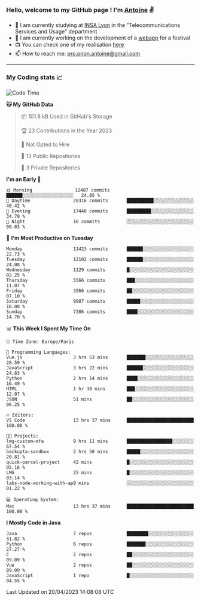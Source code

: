### Hello, welcome to my GitHub page ! I'm [Antoine](https://github.com/AntoinePiron) ✌️

- 🌱 I am currently studying at [INSA Lyon](https://www.insa-lyon.fr) in the "Telecommunications Services and Usage" department
- 🔭 I am currently working on the development of a [webapp](https://github.com/24HeuresINSA/Overbookd) for a festival
- 📺 You can check one of my realisation [here](https://astustc.fr)
- 📫 How to reach me: [pro.piron.antoine@gmail.com](mailto:pro.piron.antoine@gmail.com)

---

### My Coding stats 📈
<!--START_SECTION:waka-->
![Code Time](http://img.shields.io/badge/Code%20Time-84%20hrs%2057%20mins-blue)

**🐱 My GitHub Data** 

> 📦 101.8 kB Used in GitHub's Storage 
 > 
> 🏆 23 Contributions in the Year 2023
 > 
> 🚫 Not Opted to Hire
 > 
> 📜 13 Public Repositories 
 > 
> 🔑 3 Private Repositories 
 > 
**I'm an Early 🐤** 

```text
🌞 Morning                12487 commits       ██████░░░░░░░░░░░░░░░░░░░   24.85 % 
🌆 Daytime                20316 commits       ██████████░░░░░░░░░░░░░░░   40.42 % 
🌃 Evening                17440 commits       █████████░░░░░░░░░░░░░░░░   34.70 % 
🌙 Night                  16 commits          ░░░░░░░░░░░░░░░░░░░░░░░░░   00.03 % 
```
📅 **I'm Most Productive on Tuesday** 

```text
Monday                   11423 commits       ██████░░░░░░░░░░░░░░░░░░░   22.73 % 
Tuesday                  12102 commits       ██████░░░░░░░░░░░░░░░░░░░   24.08 % 
Wednesday                1129 commits        █░░░░░░░░░░░░░░░░░░░░░░░░   02.25 % 
Thursday                 5566 commits        ███░░░░░░░░░░░░░░░░░░░░░░   11.07 % 
Friday                   3566 commits        ██░░░░░░░░░░░░░░░░░░░░░░░   07.10 % 
Saturday                 9087 commits        █████░░░░░░░░░░░░░░░░░░░░   18.08 % 
Sunday                   7386 commits        ████░░░░░░░░░░░░░░░░░░░░░   14.70 % 
```


📊 **This Week I Spent My Time On** 

```text
🕑︎ Time Zone: Europe/Paris

💬 Programming Languages: 
Vue.js                   3 hrs 53 mins       ███████░░░░░░░░░░░░░░░░░░   28.59 % 
JavaScript               3 hrs 22 mins       ██████░░░░░░░░░░░░░░░░░░░   24.83 % 
Python                   2 hrs 14 mins       ████░░░░░░░░░░░░░░░░░░░░░   16.49 % 
HTML                     1 hr 38 mins        ███░░░░░░░░░░░░░░░░░░░░░░   12.07 % 
JSON                     51 mins             ██░░░░░░░░░░░░░░░░░░░░░░░   06.25 % 

🔥 Editors: 
VS Code                  13 hrs 37 mins      █████████████████████████   100.00 % 

🐱‍💻 Projects: 
lmg-custom-mfa           9 hrs 11 mins       █████████████████░░░░░░░░   67.54 % 
backupta-sandbox         2 hrs 50 mins       █████░░░░░░░░░░░░░░░░░░░░   20.81 % 
quick-parcel-project     42 mins             █░░░░░░░░░░░░░░░░░░░░░░░░   05.16 % 
LMG                      25 mins             █░░░░░░░░░░░░░░░░░░░░░░░░   03.14 % 
labs-node-working-with-ap9 mins              ░░░░░░░░░░░░░░░░░░░░░░░░░   01.22 % 

💻 Operating System: 
Mac                      13 hrs 37 mins      █████████████████████████   100.00 % 
```

**I Mostly Code in Java** 

```text
Java                     7 repos             ████████░░░░░░░░░░░░░░░░░   31.82 % 
Python                   6 repos             ███████░░░░░░░░░░░░░░░░░░   27.27 % 
C                        2 repos             ██░░░░░░░░░░░░░░░░░░░░░░░   09.09 % 
Vue                      2 repos             ██░░░░░░░░░░░░░░░░░░░░░░░   09.09 % 
JavaScript               1 repo              █░░░░░░░░░░░░░░░░░░░░░░░░   04.55 % 
```




 Last Updated on 20/04/2023 14:08:08 UTC
<!--END_SECTION:waka-->
